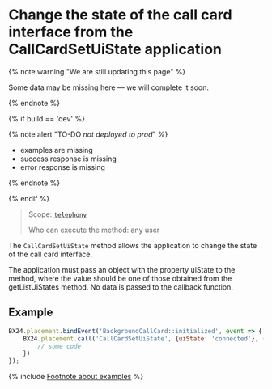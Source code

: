 # Change the state of the call card interface from the CallCardSetUiState application

{% note warning "We are still updating this page" %}

Some data may be missing here — we will complete it soon.

{% endnote %}

{% if build == 'dev' %}

{% note alert "TO-DO _not deployed to prod_" %}

- examples are missing
- success response is missing
- error response is missing

{% endnote %}

{% endif %}

> Scope: [`telephony`](../../../scopes/permissions.md)
>
> Who can execute the method: any user

The `CallCardSetUiState` method allows the application to change the state of the call card interface.

The application must pass an object with the property uiState to the method, where the value should be one of those obtained from the getListUiStates method. No data is passed to the callback function.

## Example

```js
BX24.placement.bindEvent('BackgroundCallCard::initialized', event => {
    BX24.placement.call('CallCardSetUiState', {uiState: 'connected'}, () => {
        // some code 
    })
});
```

{% include [Footnote about examples](../../../../_includes/examples.md) %}